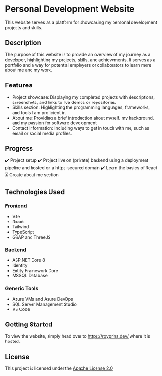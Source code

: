 # Personal Development Website

This website serves as a platform for showcasing my personal development projects and skills.

## Description

The purpose of this website is to provide an overview of my journey as a developer, highlighting my projects, skills, and achievements. It serves as a portfolio and a way for potential employers or collaborators to learn more about me and my work.

## Features

- Project showcase: Displaying my completed projects with descriptions, screenshots, and links to live demos or repositories.
- Skills section: Highlighting the programming languages, frameworks, and tools I am proficient in.
- About me: Providing a brief introduction about myself, my background, and my passion for software development.
- Contact information: Including ways to get in touch with me, such as email or social media profiles.

## Progress

✔️ Project setup
✔️ Project live on (private) backend using a deployment pipeline and hosted on a https-secured domain
✔️ Learn the basics of React
⏳ Create about me section

## Technologies Used

### Frontend

- Vite
- React
- Tailwind
- TypeScript
- GSAP and ThreeJS

### Backend

- ASP.NET Core 8
- Identity
- Entity Framework Core
- MSSQL Database

### Generic Tools

- Azure VMs and Azure DevOps
- SQL Server Management Studio
- VS Code

## Getting Started

To view the website, simply head over to https://royprins.dev/ where it is hosted.

## License

This project is licensed under the [Apache License 2.0](https://www.apache.org/licenses/LICENSE-2.0.txt).
